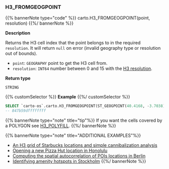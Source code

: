 ### H3_FROMGEOGPOINT

{{% bannerNote type="code" %}}
carto.H3_FROMGEOGPOINT(point, resolution)
{{%/ bannerNote %}}

**Description**

Returns the H3 cell index that the point belongs to in the required `resolution`. It will return `null` on error (invalid geography type or resolution out of bounds).

* `point`: `GEOGRAPHY` point to get the H3 cell from.
* `resolution`: `INT64` number between 0 and 15 with the [H3 resolution](https://h3geo.org/docs/core-library/restable).

**Return type**

`STRING`

{{% customSelector %}}
**Example**
{{%/ customSelector %}}

```sql
SELECT `carto-os`.carto.H3_FROMGEOGPOINT(ST_GEOGPOINT(40.4168, -3.7038), 4);
-- 847b59dffffffff
```

{{% bannerNote type="note" title="tip"%}}
If you want the cells covered by a POLYGON see [H3_POLYFILL](#h3_polyfill).
{{%/ bannerNote %}}

{{% bannerNote type="note" title="ADDITIONAL EXAMPLES"%}}

* [An H3 grid of Starbucks locations and simple cannibalization analysis](/analytics-toolbox-bigquery/examples/an-h3-grid-of-starbucks-locations-and-simple-cannibalization-analysis/)
* [Opening a new Pizza Hut location in Honolulu](/analytics-toolbox-bigquery/examples/opening-a-new-pizza-hut-location-in-honolulu/)
* [Computing the spatial autocorrelation of POIs locations in Berlin](/analytics-toolbox-bigquery/examples/computing-the-spatial-autocorrelation-of-pois-locations-in-berlin/)
* [Identifying amenity hotspots in Stockholm](/analytics-toolbox-bigquery/examples/amenity-hotspots-in-stockholm/)
{{%/ bannerNote %}}
